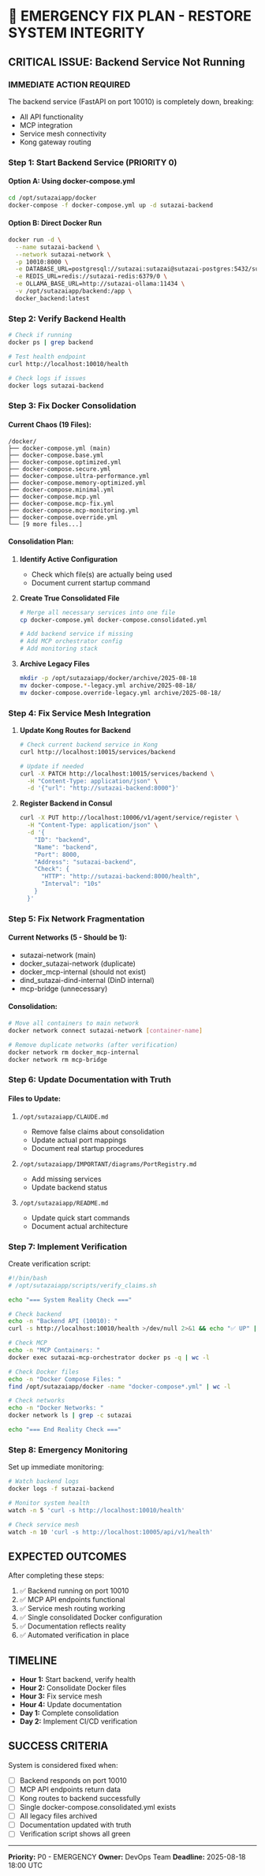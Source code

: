# 🚨 EMERGENCY FIX PLAN - RESTORE SYSTEM INTEGRITY

## CRITICAL ISSUE: Backend Service Not Running

### IMMEDIATE ACTION REQUIRED
The backend service (FastAPI on port 10010) is completely down, breaking:
- All API functionality
- MCP integration 
- Service mesh connectivity
- Kong gateway routing

### Step 1: Start Backend Service (PRIORITY 0)

#### Option A: Using docker-compose.yml
```bash
cd /opt/sutazaiapp/docker
docker-compose -f docker-compose.yml up -d sutazai-backend
```

#### Option B: Direct Docker Run
```bash
docker run -d \
  --name sutazai-backend \
  --network sutazai-network \
  -p 10010:8000 \
  -e DATABASE_URL=postgresql://sutazai:sutazai@sutazai-postgres:5432/sutazaidb \
  -e REDIS_URL=redis://sutazai-redis:6379/0 \
  -e OLLAMA_BASE_URL=http://sutazai-ollama:11434 \
  -v /opt/sutazaiapp/backend:/app \
  docker_backend:latest
```

### Step 2: Verify Backend Health
```bash
# Check if running
docker ps | grep backend

# Test health endpoint
curl http://localhost:10010/health

# Check logs if issues
docker logs sutazai-backend
```

### Step 3: Fix Docker Consolidation

#### Current Chaos (19 Files):
```
/docker/
├── docker-compose.yml (main)
├── docker-compose.base.yml
├── docker-compose.optimized.yml
├── docker-compose.secure.yml
├── docker-compose.ultra-performance.yml
├── docker-compose.memory-optimized.yml
├── docker-compose.minimal.yml
├── docker-compose.mcp.yml
├── docker-compose.mcp-fix.yml
├── docker-compose.mcp-monitoring.yml
├── docker-compose.override.yml
└── [9 more files...]
```

#### Consolidation Plan:
1. **Identify Active Configuration**
   - Check which file(s) are actually being used
   - Document current startup command

2. **Create True Consolidated File**
   ```bash
   # Merge all necessary services into one file
   cp docker-compose.yml docker-compose.consolidated.yml
   
   # Add backend service if missing
   # Add MCP orchestrator config
   # Add monitoring stack
   ```

3. **Archive Legacy Files**
   ```bash
   mkdir -p /opt/sutazaiapp/docker/archive/2025-08-18
   mv docker-compose.*-legacy.yml archive/2025-08-18/
   mv docker-compose.override-legacy.yml archive/2025-08-18/
   ```

### Step 4: Fix Service Mesh Integration

1. **Update Kong Routes for Backend**
   ```bash
   # Check current backend service in Kong
   curl http://localhost:10015/services/backend
   
   # Update if needed
   curl -X PATCH http://localhost:10015/services/backend \
     -H "Content-Type: application/json" \
     -d '{"url": "http://sutazai-backend:8000"}'
   ```

2. **Register Backend in Consul**
   ```bash
   curl -X PUT http://localhost:10006/v1/agent/service/register \
     -H "Content-Type: application/json" \
     -d '{
       "ID": "backend",
       "Name": "backend",
       "Port": 8000,
       "Address": "sutazai-backend",
       "Check": {
         "HTTP": "http://sutazai-backend:8000/health",
         "Interval": "10s"
       }
     }'
   ```

### Step 5: Fix Network Fragmentation

#### Current Networks (5 - Should be 1):
- sutazai-network (main)
- docker_sutazai-network (duplicate)
- docker_mcp-internal (should not exist)
- dind_sutazai-dind-internal (DinD internal)
- mcp-bridge (unnecessary)

#### Consolidation:
```bash
# Move all containers to main network
docker network connect sutazai-network [container-name]

# Remove duplicate networks (after verification)
docker network rm docker_mcp-internal
docker network rm mcp-bridge
```

### Step 6: Update Documentation with Truth

#### Files to Update:
1. `/opt/sutazaiapp/CLAUDE.md`
   - Remove false claims about consolidation
   - Update actual port mappings
   - Document real startup procedures

2. `/opt/sutazaiapp/IMPORTANT/diagrams/PortRegistry.md`
   - Add missing services
   - Update backend status

3. `/opt/sutazaiapp/README.md`
   - Update quick start commands
   - Document actual architecture

### Step 7: Implement Verification

Create verification script:
```bash
#!/bin/bash
# /opt/sutazaiapp/scripts/verify_claims.sh

echo "=== System Reality Check ==="

# Check backend
echo -n "Backend API (10010): "
curl -s http://localhost:10010/health >/dev/null 2>&1 && echo "✅ UP" || echo "❌ DOWN"

# Check MCP
echo -n "MCP Containers: "
docker exec sutazai-mcp-orchestrator docker ps -q | wc -l

# Check Docker files
echo -n "Docker Compose Files: "
find /opt/sutazaiapp/docker -name "docker-compose*.yml" | wc -l

# Check networks
echo -n "Docker Networks: "
docker network ls | grep -c sutazai

echo "=== End Reality Check ==="
```

### Step 8: Emergency Monitoring

Set up immediate monitoring:
```bash
# Watch backend logs
docker logs -f sutazai-backend

# Monitor system health
watch -n 5 'curl -s http://localhost:10010/health'

# Check service mesh
watch -n 10 'curl -s http://localhost:10005/api/v1/health'
```

## EXPECTED OUTCOMES

After completing these steps:
1. ✅ Backend running on port 10010
2. ✅ MCP API endpoints functional
3. ✅ Service mesh routing working
4. ✅ Single consolidated Docker configuration
5. ✅ Documentation reflects reality
6. ✅ Automated verification in place

## TIMELINE

- **Hour 1:** Start backend, verify health
- **Hour 2:** Consolidate Docker files
- **Hour 3:** Fix service mesh
- **Hour 4:** Update documentation
- **Day 1:** Complete consolidation
- **Day 2:** Implement CI/CD verification

## SUCCESS CRITERIA

System is considered fixed when:
- [ ] Backend responds on port 10010
- [ ] MCP API endpoints return data
- [ ] Kong routes to backend successfully
- [ ] Single docker-compose.consolidated.yml exists
- [ ] All legacy files archived
- [ ] Documentation updated with truth
- [ ] Verification script shows all green

---
**Priority:** P0 - EMERGENCY
**Owner:** DevOps Team
**Deadline:** 2025-08-18 18:00 UTC